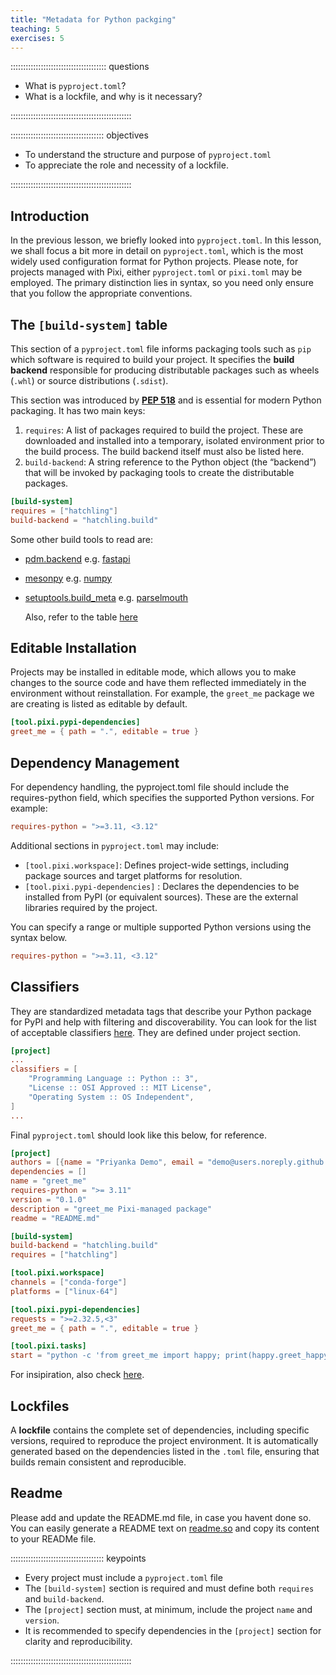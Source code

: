 ```yaml
---
title: "Metadata for Python packging"
teaching: 5
exercises: 5
---
```


:::::::::::::::::::::::::::::::::::::: questions

- What is `pyproject.toml`?
- What is a lockfile, and why is it necessary? 

::::::::::::::::::::::::::::::::::::::::::::::::

::::::::::::::::::::::::::::::::::::: objectives

- To understand the structure and purpose of `pyproject.toml`
- To appreciate the role and necessity of a lockfile.

::::::::::::::::::::::::::::::::::::::::::::::::

## Introduction

In the previous lesson, we briefly looked into `pyproject.toml`. In this lesson, we shall focus a bit more in detail on `pyproject.toml`, which is the most widely used configuration format for Python projects.
Please note, for projects managed with Pixi, either `pyproject.toml` or `pixi.toml` may be employed. The primary distinction lies in syntax, so you need only ensure that you follow the appropriate conventions.

## The `[build-system]` table

This section of a `pyproject.toml` file informs packaging tools such as `pip` which software is required to build your project. It specifies the **build backend** responsible for producing distributable packages such as wheels (`.whl`) or source distributions (`.sdist`).

This section was introduced by **[PEP 518](https://peps.python.org/pep-0518/)** and is essential for modern Python packaging.
It has two main keys:

1. `requires`: A list of packages required to build the project. These are downloaded and installed into a temporary, isolated environment prior to the build process. The build backend itself must also be listed here.
2. `build-backend`: A string reference to the Python object (the “backend”) that will be invoked by packaging tools to create the distributable packages.
   
```toml
[build-system]
requires = ["hatchling"] 
build-backend = "hatchling.build"
```
Some other build tools to read are:
 
- [pdm.backend](https://backend.pdm-project.org) e.g. [fastapi](https://github.com/fastapi/fastapi/blob/cd40c5b40ffd8ba0c6a6a6c96bbf34ec1cf9c525/pyproject.toml#L2)
- [mesonpy](https://mesonbuild.com/meson-python/) e.g. [numpy](https://github.com/numpy/numpy/blob/1d053b3482b178ed057474402ae94c80701796e0/pyproject.toml#L2)
- [setuptools.build_meta](https://setuptools.pypa.io/en/latest/build_meta.html) e.g. [parselmouth](https://github.com/prefix-dev/parselmouth/blob/eb3eda68672ba95871719866403318690e1b37be/pyproject.toml#L3)

  Also, refer to the table [here](https://pixi.sh/latest/concepts/conda_pypi/#tool-comparison)

## Editable Installation

Projects may be installed in editable mode, which allows you to make changes to the source code and have them reflected immediately in the environment without reinstallation. For example, the `greet_me` package we are creating is listed as editable by default.
  
```toml
[tool.pixi.pypi-dependencies]
greet_me = { path = ".", editable = true }
```
  
## Dependency Management
  For dependency handling, the pyproject.toml file should include the requires-python field, which specifies the supported Python versions. For example:
```toml
requires-python = ">=3.11, <3.12"
```
Additional sections in `pyproject.toml` may include:

-  `[tool.pixi.workspace]`: Defines project-wide settings, including package sources and target platforms for resolution.  
-  `[tool.pixi.pypi-dependencies]` : Declares the dependencies to be installed from PyPI (or equivalent sources). These are the external libraries required by the project.

You can specify a range or multiple supported Python versions using the syntax below.
```toml
requires-python = ">=3.11, <3.12"
```

## Classifiers
They are standardized metadata tags that describe your Python package for PyPI and help with filtering and discoverability. You can look for the list of acceptable classifiers [here](https://pypi.org/classifiers/).
They are defined under project section.

```toml
[project]
...
classifiers = [
    "Programming Language :: Python :: 3",
    "License :: OSI Approved :: MIT License",
    "Operating System :: OS Independent",
]
...
```

Final `pyproject.toml` should look like this below, for reference.

```toml
[project]
authors = [{name = "Priyanka Demo", email = "demo@users.noreply.github.com"}]
dependencies = []
name = "greet_me"
requires-python = ">= 3.11"
version = "0.1.0"
description = "greet_me Pixi-managed package"
readme = "README.md"

[build-system]
build-backend = "hatchling.build"
requires = ["hatchling"]

[tool.pixi.workspace]
channels = ["conda-forge"]
platforms = ["linux-64"]

[tool.pixi.pypi-dependencies]
requests = ">=2.32.5,<3"
greet_me = { path = ".", editable = true }

[tool.pixi.tasks]
start = "python -c 'from greet_me import happy; print(happy.greet_happy())'"
```

For insipiration, also check [here](https://github.com/prefix-dev/parselmouth/blob/main/pyproject.toml).

## Lockfiles
A **lockfile** contains the complete set of dependencies, including specific versions, required to reproduce the project environment. It is automatically generated based on the dependencies listed in the `.toml` file, ensuring that builds remain consistent and reproducible.

## Readme
Please add and update the README.md file, in case you havent done so. You can easily generate a README text on [readme.so](https://readme.so/) and copy its content to your READMe file.

::::::::::::::::::::::::::::::::::::: keypoints
- Every project must include a `pyproject.toml` file
- The `[build-system]` section is required and must define both `requires` and `build-backend`.
- The `[project]` section must, at minimum, include the project `name` and `version`.
- It is recommended to specify dependencies in the `[project]` section for clarity and reproducibility.
  
::::::::::::::::::::::::::::::::::::::::::::::::
